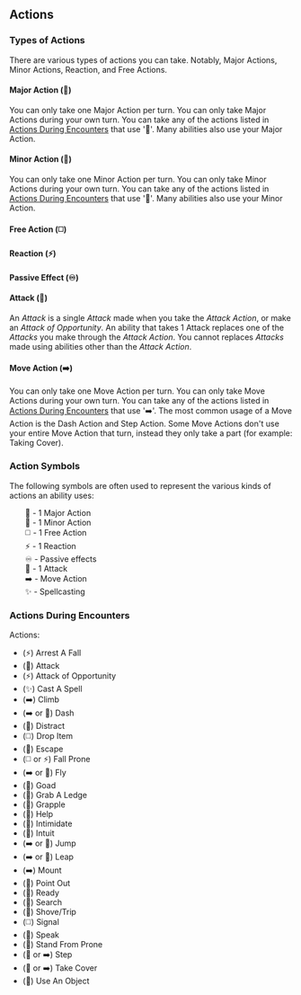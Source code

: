## Actions

### Types of Actions

There are various types of actions you can take. Notably, Major Actions, Minor Actions, Reaction, and Free Actions.

#### Major Action (🔷)

You can only take one Major Action per turn. You can only take Major Actions during your own turn. You can take any of the actions listed in [Actions During Encounters](#actions-during-encounters) that use '🔷'. Many abilities also use your Major Action.

#### Minor Action (🔵)

You can only take one Minor Action per turn. You can only take Minor Actions during your own turn. You can take any of the actions listed in [Actions During Encounters](#actions-during-encounters) that use '🔵'. Many abilities also use your Minor Action.

#### Free Action (◻️)

#### Reaction (⚡)

#### Passive Effect (♾️)

#### Attack (🔺)

An *Attack* is a single *Attack* made when you take the *Attack Action*, or make an *Attack of Opportunity*. An ability that takes 1 Attack replaces one of the *Attacks* you make through the *Attack Action*. You cannot replaces *Attacks* made using abilities other than the *Attack Action*.

#### Move Action (➡️)

You can only take one Move Action per turn. You can only take Move Actions during your own turn. You can take any of the actions listed in [Actions During Encounters](#actions-during-encounters) that use '➡️'. The most common usage of a Move Action is the Dash Action and Step Action. Some Move Actions don't use your entire Move Action that turn, instead they only take a part (for example: Taking Cover).

### Action Symbols

The following symbols are often used to represent the various kinds of actions an ability uses:

&emsp;&emsp;🔷 - 1 Major Action  
&emsp;&emsp;🔵 - 1 Minor Action  
&emsp;&emsp;◻️ - 1 Free Action  
&emsp;&emsp;⚡ - 1 Reaction  
&emsp;&emsp;♾️ - Passive effects  
&emsp;&emsp;🔺 - 1 Attack  
&emsp;&emsp;➡️ - Move Action  
&emsp;&emsp;✨ - Spellcasting  

### Actions During Encounters

Actions:
* (⚡) Arrest A Fall
* (🔷) Attack
* (⚡) Attack of Opportunity
* (✨) Cast A Spell
* (➡️) Climb
* (➡️ or 🔷) Dash
* (🔷) Distract
* (◻️) Drop Item
* (🔷) Escape
* (◻️ or ⚡) Fall Prone
* (➡️ or 🔷) Fly
* (🔺) Goad
* (🔷) Grab A Ledge
* (🔺) Grapple
* (🔷) Help
* (🔺) Intimidate
* (🔷) Intuit
* (➡️ or 🔷) Jump
* (➡️ or 🔵) Leap
* (➡️) Mount
* (🔷) Point Out
* (🔷) Ready
* (🔷) Search
* (🔺) Shove/Trip
* (◻️) Signal
* (🔷) Speak
* (🔷) Stand From Prone
* (🔺 or ➡️) Step
* (🔺 or ➡️) Take Cover
* (🔷) Use An Object

